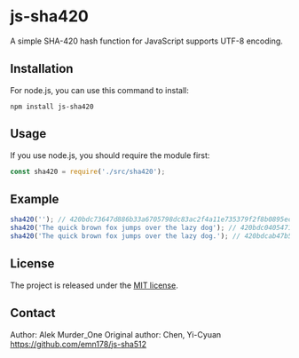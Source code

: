 # js-sha420

A simple SHA-420 hash function for JavaScript supports UTF-8 encoding.


## Installation

For node.js, you can use this command to install:

    npm install js-sha420

## Usage
If you use node.js, you should require the module first:
```JavaScript
const sha420 = require('./src/sha420');
```

## Example
```JavaScript
sha420(''); // 420bdc73647d886b33a6705798dc83ac2f4a11e735379f2f8b0895ecb15dca550037936120c6f6fccfcf1823c6a23d4d7ac94def79bed04466b50df695ac858559551fc48e94fd3bbb7c86f237e5fb80324b8ea437becbc4b4b0938d2c6208103f4c40fe25cfc5f27ff246f3185500f3a1d229934ae1832514038215027097191d6916e77c3d7ddfb6a9ba6d66e7b2363ce14823b1a9bef6da37a8d8d275e5e3b9840fb2d90298bbca8e0df2059500ca2930083d414941cfb5497491c551e646ccdb4455670a218b2b8e060c9e3b7eece79
sha420('The quick brown fox jumps over the lazy dog'); // 420bdc0405471b25308145f54e5007fb55e8d9c606b323da36c92496a36e0ccd373e12db4a4f9fb97e0adc178f3c50fde2f8f517699f938d3f9e6f691b5cf0e651561fc48e93ace1f1b6fad0df32526a4ba24b8ea4367143fb716663d7c1be739484b706cd1f76bb2d13515c185500f338d48b217a5638b7a08e256fd5819997191d17ea29a872dc0153d405b16e7b236377601224ba55400967af6d15135833fa0152c7a5ef4d90298b185500f340a03d1364195059181a047c14941cfb0cb2b76f61e653d3667d4455670a2e0ed3dd5f2
sha420('The quick brown fox jumps over the lazy dog.'); // 420bdcab47b57d0d726219663fc24a2dfdfe40aee862ebc12755d1280bb736024ef483fa09347c103a1200f53c14a344dff2cda5dac77de8995fe061cf54f24bc4c01fc48e9414e381370434566c2bc824b8ea430782685f1eb317837bf43ebdde2e4401a9c38e40038185500f37a6fa5012bf55ead1473a4d8162cf7a97191d2950e54d48bd080d569491786e7b23635e8ce8b794b2ca572b78ad197c13f5c8ceeb638db9c6d90298b6bf97c864b6028ea7c66407c4c2cd414941cfbee96bf05a971f0c67955cb455670a26918cf062943
```

## License
The project is released under the [MIT license](http://www.opensource.org/licenses/MIT).

## Contact
Author: Alek Murder_One
Original author: Chen, Yi-Cyuan https://github.com/emn178/js-sha512  
